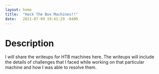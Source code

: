 ```yaml
---
layout: home
title:  "Hack The Box Machines!!"
date:   2021-07-09 19:41:29 -0400
---
```

# Description
I will share the writeups for HTB machines here. The writeups will include the details of challenges that I faced while working on that particular machine and how I was able to resolve them.

